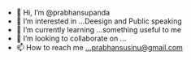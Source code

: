 - 👋 Hi, I’m @prabhansupanda
- 👀 I’m interested in ...Deesign and Public speaking
- 🌱 I’m currently learning ...something useful to me
- 💞️ I’m looking to collaborate on ...
- 📫 How to reach me ...prabhansusinu@gmail.com

<!---
prabhansupanda/prabhansupanda is a ✨ special ✨ repository because its `README.md` (this file) appears on your GitHub profile.
You can click the Preview link to take a look at your changes.
--->
